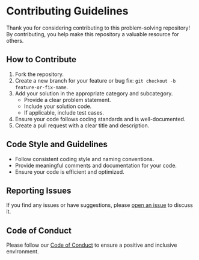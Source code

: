 # Contributing Guidelines

Thank you for considering contributing to this problem-solving repository! By contributing, you help make this repository a valuable resource for others.

## How to Contribute

1. Fork the repository.
2. Create a new branch for your feature or bug fix: `git checkout -b feature-or-fix-name`.
3. Add your solution in the appropriate category and subcategory.
   - Provide a clear problem statement.
   - Include your solution code.
   - If applicable, include test cases.
4. Ensure your code follows coding standards and is well-documented.
5. Create a pull request with a clear title and description.

## Code Style and Guidelines

- Follow consistent coding style and naming conventions.
- Provide meaningful comments and documentation for your code.
- Ensure your code is efficient and optimized.

## Reporting Issues

If you find any issues or have suggestions, please [open an issue](https://github.com/ilpaa/Problem-Solving/issues) to discuss it.

## Code of Conduct

Please follow our [Code of Conduct](./CODE_OF_CONDUCT.md) to ensure a positive and inclusive environment.

